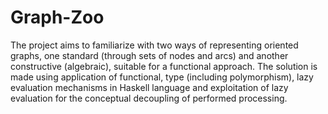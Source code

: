 # Graph-Zoo

The project aims to familiarize with two ways of representing oriented graphs,
one standard (through sets of nodes and arcs) and another constructive (algebraic), 
suitable for a functional approach. The solution is made using
application of functional, type (including polymorphism), lazy evaluation mechanisms in Haskell language and 
exploitation of lazy evaluation for the conceptual decoupling of performed processing.
